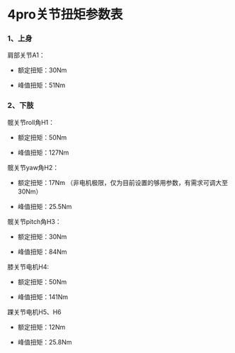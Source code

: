 # 4pro关节扭矩参数表

### 1、上身

肩部关节A1：

- 额定扭矩：30Nm

- 峰值扭矩：51Nm

### 2、下肢

髋关节roll角H1：

- 额定扭矩：50Nm

- 峰值扭矩：127Nm

髋关节yaw角H2：

- 额定扭矩：17Nm （非电机极限，仅为目前设置的够用参数，有需求可调大至30Nm）

- 峰值扭矩：25.5Nm

髋关节pitch角H3：

- 额定扭矩：30Nm

- 峰值扭矩：84Nm

膝关节电机H4:

- 额定扭矩：50Nm

- 峰值扭矩：141Nm

踝关节电机H5、H6

- 额定扭矩：12Nm

- 峰值扭矩：25.8Nm
